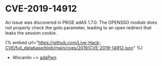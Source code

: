# CVE-2019-14912

An issue was discovered in PRiSE adAS 1.7.0. The OPENSSO module does not properly check the goto parameter, leading to an open redirect that leaks the session cookie.

{% embed url="https://github.com/Live-Hack-CVE/full_database/blob/main/cves/2019/CVE-2019-14912.json" %}


* Wocanilo ~> [adaPwn](https://zeste.alice-snow.ru/2019/database/cve-2019-14912/adapwn-wocanilo)